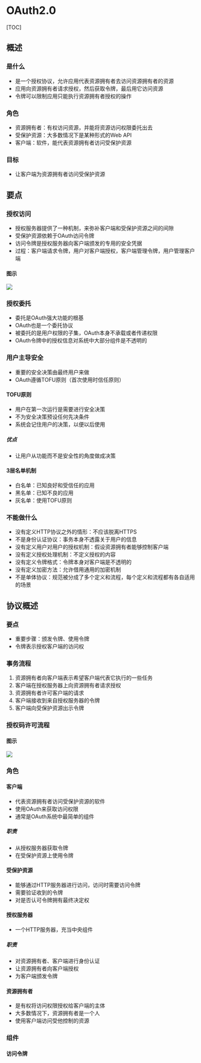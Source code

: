 

# OAuth2.0

[TOC]

## 概述

### 是什么
* 是一个授权协议，允许应用代表资源拥有者去访问资源拥有者的资源
* 应用向资源拥有者请求授权，然后获取令牌，最后用它访问资源
* 令牌可以限制应用只能执行资源拥有者授权的操作

### 角色
* 资源拥有者：有权访问资源，并能将资源访问权限委托出去
* 受保护资源：大多数情况下是某种形式的Web API
* 客户端：软件，能代表资源拥有者访问受保护资源

### 目标
* 让客户端为资源拥有者访问受保护资源

## 要点

### 授权访问
* 授权服务器提供了一种机制，来弥补客户端和受保护资源之间的间隙
* 受保护资源依赖于OAuth访问令牌
* 访问令牌是授权服务器向客户端颁发的专用的安全凭据
* 过程：客户端请求令牌，用户对客户端授权，客户端管理令牌，用户管理客户端

#### 图示
![](https://gitee.com/cc12703/figurebed/raw/master/img/20201231183044.png)

### 授权委托
* 委托是OAuth强大功能的根基
* OAuth也是一个委托协议
* 被委托的是用户权限的子集，OAuth本身不承载或者传递权限
* OAuth令牌中的授权信息对系统中大部分组件是不透明的

### 用户主导安全
* 重要的安全决策由最终用户来做
* OAuth遵循TOFU原则（首次使用时信任原则）

#### TOFU原则
* 用户在第一次运行是需要进行安全决策
* 不为安全决策预设任何先决条件
* 系统会记住用户的决策，以便以后使用

##### 优点
* 让用户从功能而不是安全性的角度做成决策


#### 3层名单机制
* 白名单：已知良好和受信任的应用
* 黑名单：已知不良的应用
* 灰名单：使用TOFU原则

### 不能做什么
* 没有定义HTTP协议之外的情形：不应该脱离HTTPS
* 不是身份认证协议：事务本身不透露关于用户的信息
* 没有定义用户对用户的授权机制：假设资源拥有者能够控制客户端
* 没有定义授权处理机制：不定义授权的内容
* 没有定义令牌格式：令牌本身对客户端是不透明的
* 没有定义加密方法：允许借用通用的加密机制
* 不是单体协议：规范被分成了多个定义和流程，每个定义和流程都有各自适用的场景


## 协议概述
### 要点
* 重要步骤：颁发令牌、使用令牌
* 令牌表示授权客户端的访问权

### 事务流程
1. 资源拥有者向客户端表示希望客户端代表它执行的一些任务
1. 客户端在授权服务器上向资源拥有者请求授权
1. 资源拥有者许可客户端的请求
1. 客户端接收到来自授权服务器的令牌
1. 客户端向受保护资源出示令牌

### 授权码许可流程
#### 图示
![](https://gitee.com/cc12703/figurebed/raw/master/img/“3311609687281_.pic_hd”的副本.png)


### 角色
#### 客户端
* 代表资源拥有者访问受保护资源的软件
* 使用OAuth来获取访问权限
* 通常是OAuth系统中最简单的组件

##### 职责
* 从授权服务器获取令牌
* 在受保护资源上使用令牌

#### 受保护资源
* 能够通过HTTP服务器进行访问，访问时需要访问令牌
* 需要验证收到的令牌
* 对是否认可令牌拥有最终决定权

#### 授权服务器
* 一个HTTP服务器，充当中央组件

##### 职责
* 对资源拥有者、客户端进行身份认证
* 让资源拥有者向客户端授权
* 为客户端颁发令牌

#### 资源拥有者
* 是有权将访问权限授权给客户端的主体
* 大多数情况下，资源拥有者是一个人
* 使用客户端访问受他控制的资源

### 组件
#### 访问令牌



